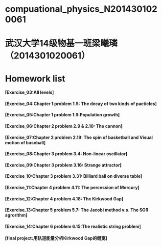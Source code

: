 # compuational_physics_N2014301020061
# 武汉大学14级物基一班梁曦璘（2014301020061）

# Homework list

#### [Exercise_03:All levels] 

#### [Exercise_04:Chapter 1 problem 1.5: The decay of two kinds of pacticles]

#### [Exercise_05:Chapter 1 problem 1.6:Population growth]

#### [Exercise_06:Chapter 2 problem 2.9 & 2.10: The cannon]

#### [Exercise_07:Chapter 2 problem 2.19: The spin of basketball and Visual motion of baseball]

#### [Exercise_08:Chapter 3 problem 3.4: Non-linear oscillator]

#### [Exercise_09:Chapter 3 problem 3.16: Strange attractor]

#### [Exercise_10:Chapter 3 problem 3.31: Billiard ball on diverse table]

#### [Exercise_11:Chapter 4 problem 4.11: The percession of Mercury]

#### [Exercise_12:Chapter 4 problem 4.18: The Kirkwood Gap]

#### [Exercise_13:Chapter 5 problem 5.7: The Jacobi method v.s. The SOR agrorithm]

#### [Exercise_14:Chapter 6 problem 6.15:The realistic string problem]

#### [final project:用轨道能量分析Kirkwood Gap的缝宽]
